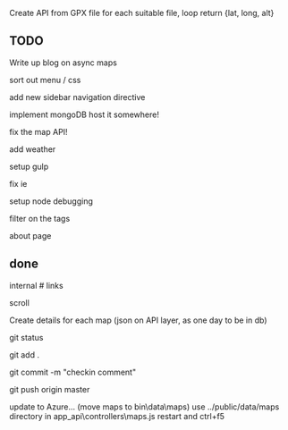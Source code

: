 

Create API from GPX file
	for each suitable file, loop
	return {lat, long, alt}


## TODO
Write up blog on async maps

sort out menu / css

add new sidebar navigation directive

implement mongoDB
	host it somewhere!

fix the map API!

add weather

setup gulp

fix ie

setup node debugging

filter on the tags

about page




## done
internal # links

scroll

Create details for each map (json on API layer, as one day to be in db)




git status

git add .

git commit -m "checkin comment"

git push origin master


update to Azure...
	(move maps to bin\data\maps)
	use ../public/data/maps directory in app_api\controllers\maps.js
		restart and ctrl+f5